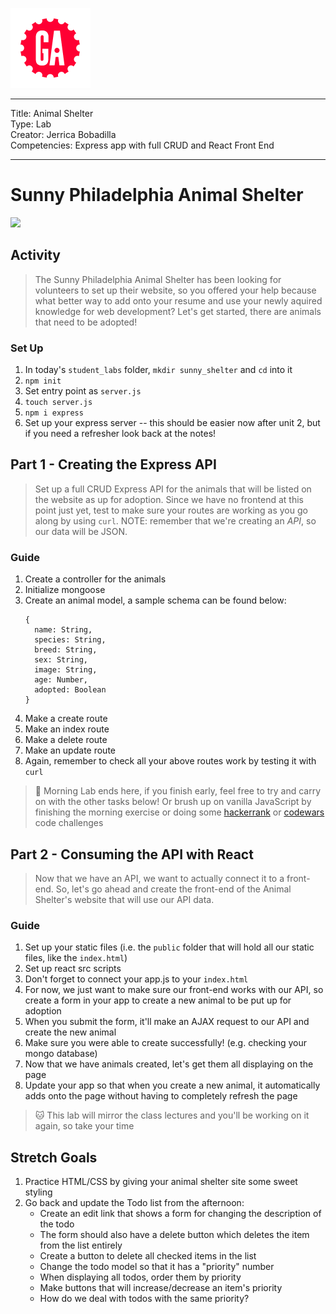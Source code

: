 ![](/ga_cog.png)

---
Title: Animal Shelter<br>
Type: Lab<br>
Creator: Jerrica Bobadilla<br>
Competencies: Express app with full CRUD and React Front End

---

# Sunny Philadelphia Animal Shelter

![](https://phz8.petinsurance.com/-/media/all-phz-images/2016-images-850/dogandcatonbed850.jpg)

## Activity

> The Sunny Philadelphia Animal Shelter has been looking for volunteers to set up their website, so you offered your help because what better way to add onto your resume and use your newly aquired knowledge for web development? Let's get started, there are animals that need to be adopted!

### Set Up

1. In today's `student_labs` folder, `mkdir sunny_shelter` and `cd` into it
1. `npm init`
1. Set entry point as `server.js`
1. `touch server.js`
1. `npm i express`
1. Set up your express server -- this should be easier now after unit 2, but if you need a refresher look back at the notes!

## Part 1 - Creating the Express API

> Set up a full CRUD Express API for the animals that will be listed on the website as up for adoption. Since we have no frontend at this point just yet, test to make sure your routes are working as you go along by using `curl`. NOTE: remember that we're creating an _API_, so our data will be JSON.

### Guide

1. Create a controller for the animals
1. Initialize mongoose
1. Create an animal model, a sample schema can be found below:
    ```
    {
      name: String,
      species: String,
      breed: String,
      sex: String,
      image: String,
      age: Number,
      adopted: Boolean
    }
    ```
1. Make a create route
1. Make an index route
1. Make a delete route
1. Make an update route
1. Again, remember to check all your above routes work by testing it with `curl`

> :dog: Morning Lab ends here, if you finish early, feel free to try and carry on with the other tasks below! Or brush up on vanilla JavaScript by finishing the morning exercise or doing some [hackerrank](https://www.hackerrank.com) or [codewars](https://www.codewars.com) code challenges

## Part 2 - Consuming the API with React

> Now that we have an API, we want to actually connect it to a front-end. So, let's go ahead and create the front-end of the Animal Shelter's website that will use our API data.

### Guide

1. Set up your static files (i.e. the `public` folder that will hold all our static files, like the `index.html`)
1. Set up react src scripts
1. Don't forget to connect your app.js to your `index.html`
1. For now, we just want to make sure our front-end works with our API, so create a form in your app to create a new animal to be put up for adoption
1. When you submit the form, it'll make an AJAX request to our API and create the new animal
1. Make sure you were able to create successfully! (e.g. checking your mongo database)
1. Now that we have animals created, let's get them all displaying on the page
1. Update your app so that when you create a new animal, it automatically adds onto the page without having to completely refresh the page

> :cat: This lab will mirror the class lectures and you'll be working on it again, so take your time

## Stretch Goals
1. Practice HTML/CSS by giving your animal shelter site some sweet styling
1. Go back and update the Todo list from the afternoon:
    - Create an edit link that shows a form for changing the description of the todo
    - The form should also have a delete button which deletes the item from the list entirely
    - Create a button to delete all checked items in the list
    - Change the todo model so that it has a "priority" number
    - When displaying all todos, order them by priority
    - Make buttons that will increase/decrease an item's priority
    - How do we deal with todos with the same priority?

